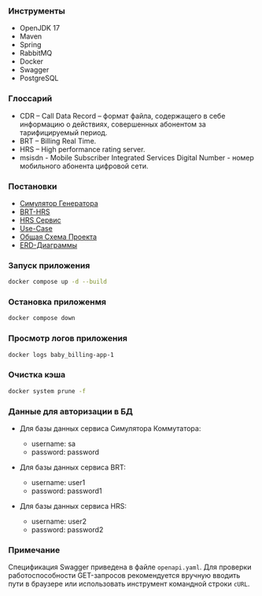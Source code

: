 ### Инструменты

- OpenJDK 17
- Maven
- Spring
- RabbitMQ
- Docker
- Swagger
- PostgreSQL

### Глоссарий

- CDR – Call Data Record – формат файла, содержащего в себе информацию о действиях, совершенных абонентом за тарифицируемый период.
- BRT – Billing Real Time.
- HRS – High performance rating server.
- msisdn - Mobile Subscriber Integrated Services Digital Number - номер мобильного абонента цифровой сети.

### Постановки

- [Симулятор Генератора](https://docs.google.com/document/d/1uD2oaUhXccn-I2PdqZ1q3_mYTdI2XhHQ/edit?usp=sharing&ouid=113918469695711497887&rtpof=true&sd=true)
- [BRT-HRS](https://docs.google.com/document/d/1GosTWBp7OSpktRpfLRm14eGcjLiYv3jZ/edit?usp=sharing&ouid=113918469695711497887&rtpof=true&sd=true)
- [HRS Сервис](https://docs.google.com/document/d/1HjNd-IDC5nQDPpJ3f3gAjznPFq5SsIfD/edit?usp=sharing&ouid=113918469695711497887&rtpof=true&sd=true)
- [Use-Case](https://docs.google.com/document/d/19Jym4V2EAc4hVurmnbo5_9UYn61sK6K0/edit?usp=sharing&ouid=113918469695711497887&rtpof=true&sd=true)
- [Общая Схема Проекта](https://drive.google.com/file/d/1dnqJGq3WitTHMvmK762f00M85IKKpGZW/view?usp=sharing)
- [ERD-Диаграммы](https://drive.google.com/file/d/1_7H9FaXFSMhkhGGplwR8poeg7LXgdSW8/view?usp=sharing)

### Запуск приложения

```bash
docker compose up -d --build
```


### Остановка приложенмя

```bash
docker compose down
```
### Просмотр логов приложения

```bash
docker logs baby_billing-app-1
```

### Очистка кэша

```bash
docker system prune -f
```

### Данные для авторизации в БД

- Для базы данных сервиса Симулятора Коммутатора:
    - username: sa
    - password: password

- Для базы данных сервиса BRT:
    - username: user1
    - password: password1

- Для базы данных сервиса HRS:
    - username: user2
    - password: password2

### Примечание
Спецификация Swagger приведена в файле ```openapi.yaml```. Для проверки работоспособности GET-запросов рекомендуется вручную вводить пути в браузере или использовать инструмент командной строки ```cURL```.